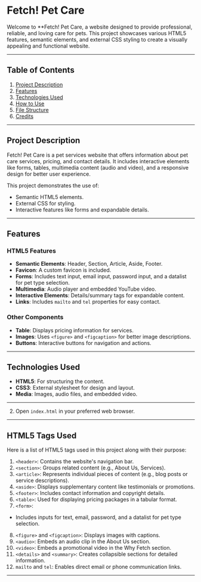 # Fetch! Pet Care

Welcome to **Fetch! Pet Care, a website designed to provide professional, reliable, and loving care for pets. This project showcases various HTML5 features, semantic elements, and external CSS styling to create a visually appealing and functional website.

---

## Table of Contents
1. [Project Description](#project-description)
2. [Features](#features)
3. [Technologies Used](#technologies-used)
4. [How to Use](#how-to-use)
5. [File Structure](#file-structure)
6. [Credits](#credits)

---

## Project Description

Fetch! Pet Care is a pet services website that offers information about pet care services, pricing, and contact details. It includes interactive elements like forms, tables, multimedia content (audio and video), and a responsive design for better user experience.

This project demonstrates the use of:
- Semantic HTML5 elements.
- External CSS for styling.
- Interactive features like forms and expandable details.

---

## Features

### HTML5 Features
- **Semantic Elements**: Header, Section, Article, Aside, Footer.
- **Favicon**: A custom favicon is included.
- **Forms**: Includes text input, email input, password input, and a datalist for pet type selection.
- **Multimedia**: Audio player and embedded YouTube video.
- **Interactive Elements**: Details/summary tags for expandable content.
- **Links**: Includes `mailto` and `tel` properties for easy contact.

### Other Components
- **Table**: Displays pricing information for services.
- **Images**: Uses `<figure>` and `<figcaption>` for better image descriptions.
- **Buttons**: Interactive buttons for navigation and actions.

---

## Technologies Used

- **HTML5**: For structuring the content.
- **CSS3**: External stylesheet for design and layout.
- **Media**: Images, audio files, and embedded video.

---

2. Open `index.html` in your preferred web browser.

---

## HTML5 Tags Used
Here is a list of HTML5 tags used in this project along with their purpose:
1. `<header>`: Contains the website's navigation bar.
2. `<section>`: Groups related content (e.g., About Us, Services).
3. `<article>`: Represents individual pieces of content (e.g., blog posts or service descriptions).
4. `<aside>`: Displays supplementary content like testimonials or promotions.
5. `<footer>`: Includes contact information and copyright details.
6. `<table>`: Used for displaying pricing packages in a tabular format.
7. `<form>`:
- Includes inputs for text, email, password, and a datalist for pet type selection.
8. `<figure>` and `<figcaption>`: Displays images with captions.
9. `<audio>`: Embeds an audio clip in the About Us section.
10. `<video>`: Embeds a promotional video in the Why Fetch section.
11. `<details>` and `<summary>`: Creates collapsible sections for detailed information.
12. `mailto` and `tel`: Enables direct email or phone communication links.

---


